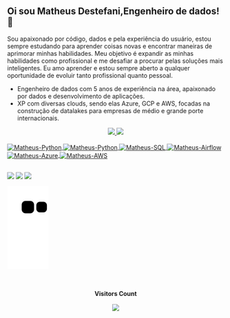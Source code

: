 ## Oi sou Matheus Destefani,Engenheiro de dados! 🎲

Sou apaixonado por código, dados e pela experiência do usuário, estou sempre estudando para aprender coisas novas e encontrar maneiras de aprimorar minhas habilidades. Meu objetivo é expandir as minhas habilidades como profissional e me desafiar a procurar pelas soluções mais inteligentes. Eu amo aprender e estou sempre aberto a qualquer oportunidade de evoluir tanto profissional quanto pessoal.

- Engenheiro de dados com 5 anos de experiência na área, apaixonado por dados e desenvolvimento de aplicações.
- XP com diversas clouds, sendo elas Azure, GCP e AWS, focadas na construção de datalakes para empresas de médio e grande porte internacionais.

<div align="center">
  <a href="https://github.com/Destefanii"> 
  <img height="170em" src="https://github-readme-stats.vercel.app/api?username=Destefanii&show_icons=true&theme=tokyonight&include_all_commits=true&count_private=true"/>
  <img height="170em" src="https://github-readme-stats.vercel.app/api/top-langs/?username=Destefanii&layout=compact&langs_count=7&theme=tokyonight"/>
</div>
<div style="display: inline_block"><br>
  <img align="center" alt="Matheus-Python" height="40" width="100" src="https://img.shields.io/badge/python-3670A0?style=for-the-badge&logo=python&logoColor=ffdd54">
  <img align="center" alt="Matheus-Python" height="40" width="40" src="https://img.shields.io/badge/pandas-%23150458.svg?style=for-the-badge&logo=pandas&logoColor=white">
  <img align="center" alt="Matheus-SQL" height="40" width="40" src="https://img.shields.io/badge/Microsoft%20SQL%20Sever-CC2927?style=for-the-badge&logo=microsoft%20sql%20server&logoColor=white">
  <img align="center" alt="Matheus-Airflow" height="40" width="40" src="https://img.shields.io/badge/Apache%20Airflow-017CEE?style=for-the-badge&logo=Apache%20Airflow&logoColor=white">
  <img align="center" alt="Matheus-Azure" height="40" width="40" src="https://img.shields.io/badge/azure-%230072C6.svg?style=for-the-badge&logo=microsoftazure&logoColor=white">
  <img align="center" alt="Matheus-AWS" height="40" width="40" src="https://img.shields.io/badge/AWS-%23FF9900.svg?style=for-the-badge&logo=amazon-aws&logoColor=white"> 
  
  <!-- <img align="right" alt="Matheus-pic" height="150" style="border-radius:50px;" src="https://media.discordapp.net/attachments/740901999003959338/1259974747488387282/avatar.png?ex=668da26d&is=668c50ed&hm=3b2241fae9eded5f991d75428b87a7fed021f9e566268fb18171d58557ca96db&=&format=webp&quality=lossless"> -->
</div>
  
  ##
 
<div> 
  <a href="https://www.instagram.com/matheus_destefani/" target="_blank"><img src="https://img.shields.io/badge/-Instagram-%23E4405F?style=for-the-badge&logo=instagram&logoColor=white" target="_blank"></a>
  <a href = "mailto:matheus.destefani43@gmail.com"><img src="https://img.shields.io/badge/-Gmail-%23333?style=for-the-badge&logo=gmail&logoColor=white" target="_blank"></a>
  <a href="https://www.linkedin.com/in/matheus-destefani/" target="_blank"><img src="https://img.shields.io/badge/-LinkedIn-%230077B5?style=for-the-badge&logo=linkedin&logoColor=white" target="_blank"></a> 
 
  ![Snake animation](https://github.com/destefanii/destefanii/blob/output/github-contribution-grid-snake.svg)
  <div align="center">
    <br>
      <p align="centre"><b>Visitors Count</b></p>  
      <p align="center"><img align="center" src="https://profile-counter.glitch.me/{Destefanii}/count.svg" /></p> 
    <br>
  </div>
</div>
